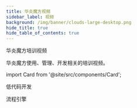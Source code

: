 ```yaml
---
title: 华炎魔方视频
sidebar_label: 视频
background: /img/banner/clouds-large-desktop.png
hide_title: true
hide_table_of_contents: true
---
```


<div class="text-center">
  <p class="mt- text-3xl leading-9 font-extrabold text-black sm:text-4xl sm:leading-10 lg:text-5xl lg:leading-none">
    华炎魔方培训视频
  </p>
  <p class="mt-3 max-w-4xl mx-auto text-xl leading-7 text-gray-500 sm:mt-5 sm:text-2xl sm:leading-8">
    华炎魔方使用、管理、开发相关的培训视频。
  </p>
</div>

import Card from '@site/src/components/Card';

<div class="mt-12 grid gap-5 max-w-lg mx-auto md:grid-cols-2 lg:grid-cols-3 lg:max-w-none">

  <Card image="https://www-steedos-com.oss-accelerate.aliyuncs.com/videos/steedos/steedos-open-source.jpg"
    title="点击鼠标，就能编程"
    description="在华炎魔方低代码平台，即使没有编程基础的业务人员，也能快速开发出满足业务需求的应用程序。"
    href="https://www-steedos-com.oss-accelerate.aliyuncs.com/videos/steedos/steedos-open-source.mp4"/>

  <Card image="https://www-steedos-com.oss-accelerate.aliyuncs.com/videos/creator/steedos-platform-features.jpg"
    title="华炎魔方十大引擎，开发效率提升十倍"
    description="低代码开发是一种全新的开发方式，通过把标准功能组件化，业务需求配置化，改变应用交付和管理的模式，大大缩减应用交付的周期。"
    href="/videos/steedos-platform-features/"/>

</div>


<p class="pt-10 text-2xl leading-9 font-extrabold text-black sm:text-4xl sm:leading-10 lg:text-3xl lg:leading-none">
  低代码开发
</p>

<div class="mt-6 mb-6 grid gap-5 max-w-lg mx-auto md:grid-cols-2 lg:grid-cols-3 lg:max-w-none">

  <Card image="http://vod.steedos.com/image/cover/D97E503BEA3441D7BD807AF1AC9A95B5-6-2.png"
    title="如何创建自定义应用程序"
    href="/videos/lesson-object/"/>

  <Card image="http://vod.steedos.com/image/cover/608CD349AB534EA496E649EFFB3423A1-6-2.png"
    title="如何为自定义对象创建子表"
    href="/videos/lesson-object-relationship/"/>
    
</div>

<p class="pt-10 text-2xl leading-9 font-extrabold text-black sm:text-4xl sm:leading-10 lg:text-3xl lg:leading-none">
  流程引擎
</p>

<div class="mt-6 mb-6 grid gap-5 max-w-lg mx-auto md:grid-cols-2 lg:grid-cols-3 lg:max-w-none">

  <Card image="https://www-steedos-com.oss-accelerate.aliyuncs.com/videos/workflow/admin-contracts.jpg"
    title="如何设计审批流程"
    href="/videos/workflow/admin-contracts/"/>

  <Card image="https://www-steedos-com.oss-accelerate.aliyuncs.com/videos/workflow/user-contracts.jpg"
    title="如何填单和审批"
    href="/videos/workflow/user-contracts/"/>

</div>

